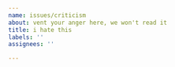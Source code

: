 ```yaml
---
name: issues/criticism
about: vent your anger here, we won't read it
title: i hate this
labels: ''
assignees: ''

---
```



